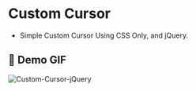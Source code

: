 # Custom Cursor 
- Simple Custom Cursor Using CSS Only, and jQuery.

## :camera_flash: Demo GIF
![Custom-Cursor-jQuery](https://github.com/Hager-elhwarii/Intro-to-jQuery/assets/80959882/1a531d14-ccb3-4232-bcb0-d668c640e3b1)

